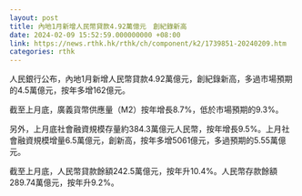 ```yaml
---
layout: post
title: 內地1月新增人民幣貸款4.92萬億元　創紀錄新高
date: 2024-02-09 15:52:59.000000000 +08:00
link: https://news.rthk.hk/rthk/ch/component/k2/1739851-20240209.htm
categories: rthk
---
```


人民銀行公布，內地1月新增人民幣貸款4.92萬億元，創紀錄新高，多過市場預期的4.5萬億元，按年多增162億元。

截至上月底，廣義貨幣供應量（M2）按年增長8.7%，低於市場預期的9.3%。

另外，上月底社會融資規模存量約384.3萬億元人民幣，按年增長9.5%。上月社會融資規模增量6.5萬億元，創新高，按年多增5061億元，多過預期的5.55萬億元。

截至上月底，人民幣貸款餘額242.5萬億元，按年升10.4%。人民幣存款餘額289.74萬億元，按年升9.2%。
